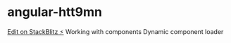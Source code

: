 # angular-htt9mn

[Edit on StackBlitz ⚡️](https://stackblitz.com/edit/angular-htt9mn)
Working with components
Dynamic component loader
